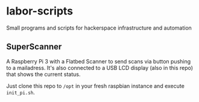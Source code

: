 # labor-scripts
Small programs and scripts for hackerspace infrastructure and automation

## SuperScanner
A Raspberry Pi 3 with a Flatbed Scanner to send scans via button pushing to a mailadress.
It's also connected to a USB LCD display (also in this repo) that shows the current status.

Just clone this repo to `/opt` in your fresh raspbian instance and execute `init_pi.sh`.
